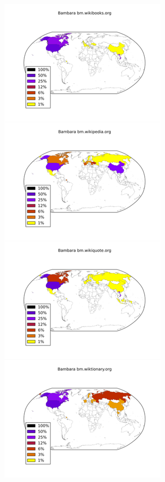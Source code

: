 ![](images/Bambara-bm.wikibooks.org.png)
![](images/Bambara-bm.wikipedia.org.png)
![](images/Bambara-bm.wikiquote.org.png)
![](images/Bambara-bm.wiktionary.org.png)
